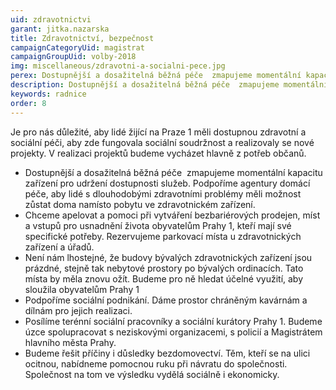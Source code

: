 ```yaml
---
uid: zdravotnictvi
garant: jitka.nazarska
title: Zdravotnictví, bezpečnost
campaignCategoryUid: magistrat
campaignGroupUid: volby-2018
img: miscellaneous/zdravotni-a-socialni-pece.jpg
perex: Dostupnější a dosažitelná běžná péče ­ zmapujeme momentální kapacitu zařízení pro udržení dostupnosti služeb. Podpoříme agentury domácí péče. Budeme apelovat a pomoci při vytváření bezbariérových prodejen, míst a vstupů pro usnadnění života obyvatelům Prahy 1. Podpoříme sociální podnikání. Dáme prostor chráněným kavárnám a dílnám pro jejich realizaci. Posílíme terénní sociální pracovníky a sociální kurátory Prahy 1. Budeme úzce spolupracovat s neziskovými organizacemi, s policií a Magistrátem hlavního města Prahy. Budeme řešit příčiny i důsledky bezdomovectví. Těm, kteří se na ulici ocitnou, nabídneme pomocnou ruku.
description: Dostupnější a dosažitelná běžná péče ­ zmapujeme momentální kapacitu zařízení pro udržení dostupnosti služeb. Podpoříme agentury domácí péče. Budeme apelovat a pomoci při vytváření bezbariérových prodejen, míst a vstupů pro usnadnění života obyvatelům Prahy 1. Podpoříme sociální podnikání. Dáme prostor chráněným kavárnám a dílnám pro jejich realizaci. Posílíme terénní sociální pracovníky a sociální kurátory Prahy 1. Budeme úzce spolupracovat s neziskovými organizacemi, s policií a Magistrátem hlavního města Prahy. Budeme řešit příčiny i důsledky bezdomovectví. Těm, kteří se na ulici ocitnou, nabídneme pomocnou ruku.
keywords: radnice
order: 8
---
```


Je pro nás důležité, aby lidé žijící na Praze 1 měli dostupnou zdravotní a sociální péči, aby zde fungovala sociální soudržnost a realizovaly se nové projekty. V realizaci projektů budeme vycházet hlavně z potřeb občanů.

- Dostupnější a dosažitelná běžná péče ­ zmapujeme momentální kapacitu zařízení pro udržení dostupnosti služeb. Podpoříme agentury domácí péče, aby lidé s dlouhodobými zdravotními problémy měli možnost zůstat doma namísto pobytu ve zdravotnickém zařízení.
- Chceme apelovat a pomoci při vytváření bezbariérových prodejen, míst a vstupů pro usnadnění života obyvatelům Prahy 1, kteří mají své specifické potřeby. Rezervujeme parkovací místa u zdravotnických zařízení a úřadů.
- Není nám lhostejné, že budovy bývalých zdravotnických zařízení jsou prázdné, stejně tak nebytové prostory po bývalých ordinacích. Tato místa by měla znovu ožít. Budeme pro ně hledat účelné využití, aby sloužila obyvatelům Prahy 1
- Podpoříme sociální podnikání. Dáme prostor chráněným kavárnám a dílnám pro jejich realizaci.
- Posílíme terénní sociální pracovníky a sociální kurátory Prahy 1. Budeme úzce spolupracovat s neziskovými organizacemi, s policií a Magistrátem hlavního města Prahy.
- Budeme řešit příčiny i důsledky bezdomovectví. Těm, kteří se na ulici ocitnou, nabídneme pomocnou ruku při návratu do společnosti. Společnost na tom ve výsledku vydělá sociálně i ekonomicky.